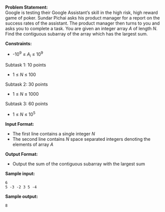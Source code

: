 **Problem Statement:** <br>
Google is testing their Google Assistant’s skill in the high risk, high reward game of poker. Sundar Pichai asks his product manager for a report on the success rates of the assistant. The product manager then turns to you and asks you to complete a task.
You are given an integer array _A_ of length _N_. Find the contiguous subarray of the array which has the largest sum.

**Constraints:** <br>
 - -10<sup>9</sup> &le; _A<sub>i</sub>_ &le; 10<sup>9</sup>

Subtask 1: 10 points
 - 1 &le; _N_ &le; 100

Subtask 2: 30 points
 - 1 &le; _N_ &le; 1000

Subtask 3: 60 points
 - 1 &le; _N_ &le; 10<sup>5</sup>

**Input Format:** <br>
 - The first line contains a single integer _N_
 - The second line contains _N_ space separated integers denoting the elements of array _A_

**Output Format:** <br>
 - Output the sum of the contiguous subarray with the largest sum

**Sample input:** <br>
```
6
5 -3 -2 3 5 -4
```

**Sample output:** <br>
```
8
```